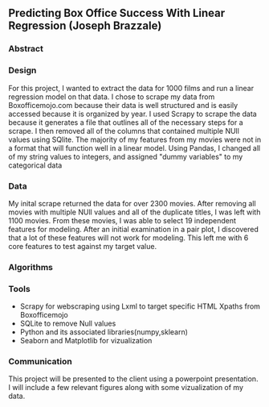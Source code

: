 ## Predicting Box Office Success With Linear Regression (Joseph Brazzale)


### Abstract




### Design
For this project, I wanted to extract the data for 1000 films and run a linear regression model on that data. I chose 
to scrape my data from Boxofficemojo.com because their data is well structured and is easily accessed because it is organized 
by year. I used Scrapy to scrape the data because it generates a file that outlines all of the necessary steps for a scrape. 
I then removed all of the columns that contained multiple NUll values using SQlite. The majority of my features from my movies 
were not in a format that will function well in a linear model. Using Pandas, I changed all of my string values to integers, 
and assigned "dummy variables" to my categorical data

### Data
My inital scrape returned the data for over 2300 movies. After removing all movies with multiple NUll values and all of the 
duplicate titles, I was left with 1100 movies. From these movies, I was able to select 19 independent features for modeling. 
After an initial examination in a pair plot, I discovered that a lot of these features will not work for modeling. This left 
me with 6 core features to test against my target value. 

### Algorithms



### Tools
- Scrapy for webscraping using Lxml to target specific HTML Xpaths from Boxofficemojo
- SQLite to remove Null values
- Python and its associated libraries(numpy,sklearn)
- Seaborn and Matplotlib for vizualization

### Communication
This project will be presented to the client using a powerpoint presentation. I will include a few relevant figures along 
with some vizualization of my data. 
